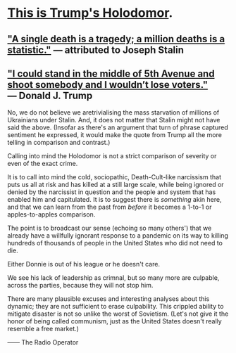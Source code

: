 # [This is Trump's Holodomor](https://www.nytimes.com/interactive/2020/us/coronavirus-us-cases.html).

## ["A single death is a tragedy; a million deaths is a statistic."](https://quoteinvestigator.com/2010/05/21/death-statistic/) — attributed to Joseph Stalin


## ["I could stand in the middle of 5th Avenue and shoot somebody and I wouldn’t lose voters."](https://www.snopes.com/fact-check/donald-trump-fifth-avenue-comment/) — Donald J. Trump

No, we do not believe we aretrivialising the mass starvation of millions of Ukrainians under Stalin. And, it does not matter that Stalin might not have said the above. (Insofar as there's an argument that turn of phrase captured sentiment he expressed, it would make the quote from Trump all the more telling in comparison and contrast.) 

Calling into mind the Holodomor is not a strict comparison of severity or even of the exact crime. 

It is to call into mind the cold, sociopathic, Death-Cult-like narcissism that puts us all at risk and has killed at a still large scale, while being ignored or denied by the narcissist in question and the people and system that has enabled him and capitulated. It is to suggest there is *something* akin here, and that we can learn from the past from *before* it becomes a 1-to-1 or apples-to-apples comparison.

The point is to broadcast our sense (echoing so many others') that we already have a willfully ignorant response to a pandemic on its way to killing hundreds of thousands of people in the United States who did not need to die.

Either Donnie is out of his league or he doesn't care.

We see his lack of leadership as crimnal, but so many more are culpable, across the parties, because they will not stop him. 

There are many plausible excuses and interesting analyses about this dynamic; they are not sufficient to erase culpability. This crippled ability to mitigate disaster is not so unlike the worst of Sovietism. (Let's not give it the honor of being called communism, just as the United States doesn't really resemble a free market.)

—— The Radio Operator
